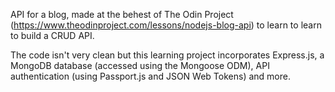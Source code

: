 API for a blog, made at the behest of The Odin Project (https://www.theodinproject.com/lessons/nodejs-blog-api) to learn to learn to build a CRUD API.

The code isn't very clean but this learning project incorporates Express.js, a MongoDB database (accessed using the Mongoose ODM), API authentication (using Passport.js and JSON Web Tokens) and more.
